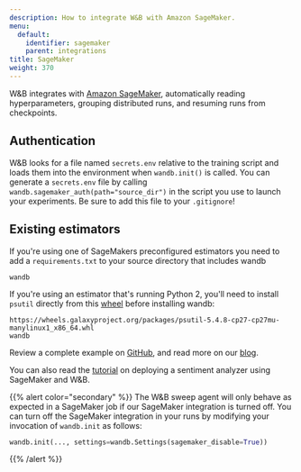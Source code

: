 ```yaml
---
description: How to integrate W&B with Amazon SageMaker.
menu:
  default:
    identifier: sagemaker
    parent: integrations
title: SageMaker
weight: 370
---
```



W&B integrates with [Amazon SageMaker](https://aws.amazon.com/sagemaker/), automatically reading hyperparameters, grouping distributed runs, and resuming runs from checkpoints.

## Authentication

W&B looks for a file named `secrets.env` relative to the training script and loads them into the environment when `wandb.init()` is called. You can generate a `secrets.env` file by calling `wandb.sagemaker_auth(path="source_dir")` in the script you use to launch your experiments. Be sure to add this file to your `.gitignore`!

## Existing estimators

If you're using one of SageMakers preconfigured estimators you need to add a `requirements.txt` to your source directory that includes wandb

```text
wandb
```

If you're using an estimator that's running Python 2, you'll need to install `psutil` directly from this [wheel](https://pythonwheels.com) before installing wandb:

```text
https://wheels.galaxyproject.org/packages/psutil-5.4.8-cp27-cp27mu-manylinux1_x86_64.whl
wandb
```

Review a complete example on [GitHub](https://github.com/wandb/examples/tree/master/examples/pytorch/pytorch-cifar10-sagemaker), and read more on our [blog](https://wandb.ai/site/articles/running-sweeps-with-sagemaker).

You can also read the [tutorial](https://wandb.ai/authors/sagemaker/reports/Deploy-Sentiment-Analyzer-Using-SageMaker-and-W-B--VmlldzoxODA1ODE) on deploying a sentiment analyzer using SageMaker and W&B.

{{% alert color="secondary" %}}
The W&B sweep agent will only behave as expected in a SageMaker job if our SageMaker integration is turned off. You can turn off the SageMaker integration in your runs by modifying your invocation of `wandb.init` as follows:

```python
wandb.init(..., settings=wandb.Settings(sagemaker_disable=True))
```
{{% /alert %}}